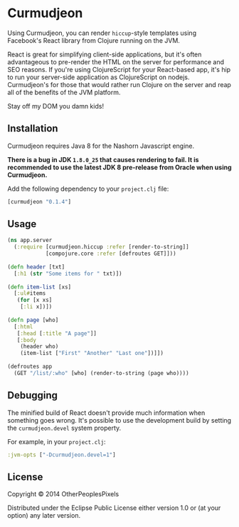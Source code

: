 # Curmudjeon

Using Curmudjeon, you can render `hiccup`-style templates using
Facebook's React library from Clojure running on the JVM.

React is great for simplifying client-side applications, but it's
often advantageous to pre-render the HTML on the server for
performance and SEO reasons. If you're using ClojureScript for your
React-based app, it's hip to run your server-side application as
ClojureScript on nodejs. Curmudjeon's for those that would rather run
Clojure on the server and reap all of the benefits of the JVM
platform.

Stay off my DOM you damn kids!

## Installation

Curmudjeon requires Java 8 for the Nashorn Javascript engine.

**There is a bug in JDK `1.8.0_25` that causes rendering to fail. It is recommended to use the latest JDK 8 pre-release from Oracle when using Curmudjeon.**

Add the following dependency to your `project.clj` file:

```clojure
[curmudjeon "0.1.4"]
```

## Usage

```clojure
(ns app.server
  (:require [curmudjeon.hiccup :refer [render-to-string]]
            [compojure.core :refer [defroutes GET]]))
  
(defn header [txt]
  [:h1 (str "Some items for " txt)])
  
(defn item-list [xs]
  [:ul#items
   (for [x xs]
    [:li x])])
    
(defn page [who]
  [:html 
   [:head [:title "A page"]]
   [:body
    (header who)
    (item-list ["First" "Another" "Last one"])]])
    
(defroutes app
  (GET "/list/:who" [who] (render-to-string (page who))))
```

## Debugging

The minified build of React doesn't provide much information when
something goes wrong. It's possible to use the development build
by setting the `curmudjeon.devel` system property.

For example, in your `project.clj`:

```clojure
:jvm-opts ["-Dcurmudjeon.devel=1"]
```

## License

Copyright © 2014 OtherPeoplesPixels

Distributed under the Eclipse Public License either version 1.0 or (at
your option) any later version.
